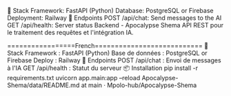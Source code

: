 🚀 Stack
Framework: FastAPI (Python)
Database: PostgreSQL or Firebase
Deployment: Railway
🎯 Endpoints
POST /api/chat: Send messages to the AI
GET /api/health: Server status
Backend - Apocalypse Shema
API REST pour le traitement des requêtes et l'intégration IA.

=================French===========================
🚀 Stack
Framework : FastAPI (Python)
Base de données : PostgreSQL or Firebase
Deploy : Railway
🎯 Endpoints
POST /api/chat : Envoi de messages à l'IA
GET /api/health : Statut du serveur
📦 Installation
pip install -r requirements.txt
uvicorn app.main:app –reload
Apocalypse-Shema/data/README.md at main · Mpolo-hub/Apocalypse-Shema
